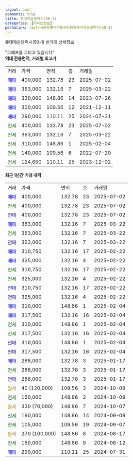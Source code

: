 ```yaml
---
layout: post
comments: true
title: 롯데캐슬갤럭시(50-1)
categories: [아파트정보]
permalink: /apt/서울특별시서초구잠원동롯데캐슬갤럭시(50-1)
---
```


롯데캐슬갤럭시(50-1) 실거래 상세정보

<script type="text/javascript">
  google.charts.load('current', {'packages':['line', 'corechart']});
  google.charts.setOnLoadCallback(drawChart);

  function drawChart() {
    var data = new google.visualization.DataTable();
    data.addColumn('date', '거래일');
    data.addColumn('number', "매매");
    data.addColumn('number', "전세");
    data.addColumn('number', "전매");

    data.addRows([[new Date(Date.parse("2025-07-02")), 400000, null, null], [new Date(Date.parse("2025-07-02")), null, 400000, null], [new Date(Date.parse("2025-07-02")), null, null, 400000], [new Date(Date.parse("2025-03-22")), 363000, null, null], [new Date(Date.parse("2025-03-22")), null, 363000, null], [new Date(Date.parse("2025-03-22")), null, null, 363000], [new Date(Date.parse("2025-02-22")), 310750, null, null], [new Date(Date.parse("2025-02-22")), 325000, null, null], [new Date(Date.parse("2025-02-22")), null, 310750, null], [new Date(Date.parse("2025-02-22")), null, 325000, null], [new Date(Date.parse("2025-02-22")), null, null, 310750], [new Date(Date.parse("2025-02-22")), null, null, 325000], [new Date(Date.parse("2025-02-04")), 310000, null, null], [new Date(Date.parse("2025-02-04")), 317500, null, null], [new Date(Date.parse("2025-02-04")), null, 310000, null], [new Date(Date.parse("2025-02-04")), null, 317500, null], [new Date(Date.parse("2025-02-04")), null, null, 310000], [new Date(Date.parse("2025-02-04")), null, null, 317500], [new Date(Date.parse("2025-01-17")), 288000, null, null], [new Date(Date.parse("2025-01-17")), null, 288000, null], [new Date(Date.parse("2025-01-17")), null, null, 288000], [new Date(Date.parse("2024-10-09")), null, null, null], [new Date(Date.parse("2024-10-09")), null, 160000, null], [new Date(Date.parse("2024-10-07")), null, null, null], [new Date(Date.parse("2024-09-09")), null, 190000, null], [new Date(Date.parse("2024-09-07")), null, 105000, null], [new Date(Date.parse("2024-08-17")), null, null, null], [new Date(Date.parse("2024-08-12")), null, 150000, null], [new Date(Date.parse("2024-07-31")), 290000, null, null]]);

    var options = {
      hAxis: {
        format: 'yyyy/MM/dd'
      },    
      lineWidth: 0,
      pointsVisible: true,    
      title: '최근 1년간 유형별 실거래가 분포',
      legend: { position: 'bottom' }
    };

    var formatter = new google.visualization.NumberFormat({pattern:'###,###'} );
    formatter.format(data, 1);
    formatter.format(data, 2);
    
    setTimeout(function() {
        var chart = new google.visualization.LineChart(document.getElementById('columnchart_material'));
        chart.draw(data, (options));
        document.getElementById('loading').style.display = 'none';
    }, 200);
  }
</script>


<div id="loading" style="z-index:20; display: block; margin-left: 0px">"그래프를 그리고 있습니다"</div>
<div id="columnchart_material" style="width: 95%; margin-left: 0px; display: block"></div>
<!-- contents start -->
<b>역대 전용면적, 거래별 최고가</b>
<table class="sortable">
    <tr>
      <td>거래</td>
      <td>가격</td>
      <td>면적</td>
      <td>층</td>
      <td>거래일</td>
    </tr>
        <tr>
          <td><a style="color: blue">매매</a></td>
          <td>400,000</td>
          <td>132.78</td>
          <td>23</td>
          <td>2025-07-02</td>
        </tr>            <tr>
          <td><a style="color: blue">매매</a></td>
          <td>363,000</td>
          <td>132.16</td>
          <td>7</td>
          <td>2025-03-22</td>
        </tr>            <tr>
          <td><a style="color: blue">매매</a></td>
          <td>330,000</td>
          <td>148.86</td>
          <td>14</td>
          <td>2023-07-26</td>
        </tr>            <tr>
          <td><a style="color: blue">매매</a></td>
          <td>300,000</td>
          <td>109.56</td>
          <td>12</td>
          <td>2021-12-11</td>
        </tr>            <tr>
          <td><a style="color: blue">매매</a></td>
          <td>290,000</td>
          <td>110.11</td>
          <td>25</td>
          <td>2024-07-31</td>
        </tr>        
        <tr>
              <td><a style="color: darkgreen">전세</a></td>
              <td>400,000</td>
              <td>132.78</td>
              <td>23</td>
              <td>2025-07-02</td>
            </tr>            <tr>
              <td><a style="color: darkgreen">전세</a></td>
              <td>363,000</td>
              <td>132.16</td>
              <td>7</td>
              <td>2025-03-22</td>
            </tr>            <tr>
              <td><a style="color: darkgreen">전세</a></td>
              <td>310,000</td>
              <td>148.86</td>
              <td>1</td>
              <td>2025-02-04</td>
            </tr>            <tr>
              <td><a style="color: darkgreen">전세</a></td>
              <td>140,000</td>
              <td>109.56</td>
              <td>6</td>
              <td>2022-07-20</td>
            </tr>            <tr>
              <td><a style="color: darkgreen">전세</a></td>
              <td>124,650</td>
              <td>110.11</td>
              <td>25</td>
              <td>2023-12-02</td>
            </tr>        
    
</table>

<b>최근 1년간 거래 내역</b>

<table class="sortable">
    <tr>
      <td>거래</td>
      <td>가격</td>
      <td>면적</td>
      <td>층</td>
      <td>거래일</td>
    </tr>
    <tr>
      <td><a style="color: blue">매매</a></td>
      <td>400,000</td>
      <td>132.78</td>
      <td>23</td>
      <td>2025-07-02</td>
    </tr>          <tr>
      <td><a style="color: darkgreen">전세</a></td>
      <td>400,000</td>
      <td>132.78</td>
      <td>23</td>
      <td>2025-07-02</td>
    </tr>          <tr>
      <td><a style="color: darkblue">전매</a></td>
      <td>400,000</td>
      <td>132.78</td>
      <td>23</td>
      <td>2025-07-02</td>
    </tr>          <tr>
      <td><a style="color: blue">매매</a></td>
      <td>363,000</td>
      <td>132.16</td>
      <td>7</td>
      <td>2025-03-22</td>
    </tr>          <tr>
      <td><a style="color: darkgreen">전세</a></td>
      <td>363,000</td>
      <td>132.16</td>
      <td>7</td>
      <td>2025-03-22</td>
    </tr>          <tr>
      <td><a style="color: darkblue">전매</a></td>
      <td>363,000</td>
      <td>132.16</td>
      <td>7</td>
      <td>2025-03-22</td>
    </tr>          <tr>
      <td><a style="color: blue">매매</a></td>
      <td>310,750</td>
      <td>132.16</td>
      <td>17</td>
      <td>2025-02-22</td>
    </tr>          <tr>
      <td><a style="color: blue">매매</a></td>
      <td>325,000</td>
      <td>132.16</td>
      <td>4</td>
      <td>2025-02-22</td>
    </tr>          <tr>
      <td><a style="color: darkgreen">전세</a></td>
      <td>310,750</td>
      <td>132.16</td>
      <td>17</td>
      <td>2025-02-22</td>
    </tr>          <tr>
      <td><a style="color: darkgreen">전세</a></td>
      <td>325,000</td>
      <td>132.16</td>
      <td>4</td>
      <td>2025-02-22</td>
    </tr>          <tr>
      <td><a style="color: darkblue">전매</a></td>
      <td>310,750</td>
      <td>132.16</td>
      <td>17</td>
      <td>2025-02-22</td>
    </tr>          <tr>
      <td><a style="color: darkblue">전매</a></td>
      <td>325,000</td>
      <td>132.16</td>
      <td>4</td>
      <td>2025-02-22</td>
    </tr>          <tr>
      <td><a style="color: blue">매매</a></td>
      <td>310,000</td>
      <td>148.86</td>
      <td>1</td>
      <td>2025-02-04</td>
    </tr>          <tr>
      <td><a style="color: blue">매매</a></td>
      <td>317,500</td>
      <td>132.16</td>
      <td>16</td>
      <td>2025-02-04</td>
    </tr>          <tr>
      <td><a style="color: darkgreen">전세</a></td>
      <td>310,000</td>
      <td>148.86</td>
      <td>1</td>
      <td>2025-02-04</td>
    </tr>          <tr>
      <td><a style="color: darkgreen">전세</a></td>
      <td>317,500</td>
      <td>132.16</td>
      <td>16</td>
      <td>2025-02-04</td>
    </tr>          <tr>
      <td><a style="color: darkblue">전매</a></td>
      <td>310,000</td>
      <td>148.86</td>
      <td>1</td>
      <td>2025-02-04</td>
    </tr>          <tr>
      <td><a style="color: darkblue">전매</a></td>
      <td>317,500</td>
      <td>132.16</td>
      <td>16</td>
      <td>2025-02-04</td>
    </tr>          <tr>
      <td><a style="color: blue">매매</a></td>
      <td>288,000</td>
      <td>132.78</td>
      <td>3</td>
      <td>2025-01-17</td>
    </tr>          <tr>
      <td><a style="color: darkgreen">전세</a></td>
      <td>288,000</td>
      <td>132.78</td>
      <td>3</td>
      <td>2025-01-17</td>
    </tr>          <tr>
      <td><a style="color: darkblue">전매</a></td>
      <td>288,000</td>
      <td>132.78</td>
      <td>3</td>
      <td>2025-01-17</td>
    </tr>          <tr>
      <td><a style="color: darkgoldenrod">월세</a></td>
      <td>40 (120,000)</td>
      <td>109.56</td>
      <td>3</td>
      <td>2024-10-09</td>
    </tr>          <tr>
      <td><a style="color: darkgreen">전세</a></td>
      <td>160,000</td>
      <td>148.86</td>
      <td>2</td>
      <td>2024-10-09</td>
    </tr>          <tr>
      <td><a style="color: darkgoldenrod">월세</a></td>
      <td>330 (70,000)</td>
      <td>148.86</td>
      <td>7</td>
      <td>2024-10-07</td>
    </tr>          <tr>
      <td><a style="color: darkgreen">전세</a></td>
      <td>190,000</td>
      <td>148.86</td>
      <td>14</td>
      <td>2024-09-09</td>
    </tr>          <tr>
      <td><a style="color: darkgreen">전세</a></td>
      <td>105,000</td>
      <td>109.56</td>
      <td>19</td>
      <td>2024-09-07</td>
    </tr>          <tr>
      <td><a style="color: darkgoldenrod">월세</a></td>
      <td>270 (100,000)</td>
      <td>148.86</td>
      <td>8</td>
      <td>2024-08-17</td>
    </tr>          <tr>
      <td><a style="color: darkgreen">전세</a></td>
      <td>150,000</td>
      <td>148.86</td>
      <td>9</td>
      <td>2024-08-12</td>
    </tr>          <tr>
      <td><a style="color: blue">매매</a></td>
      <td>290,000</td>
      <td>110.11</td>
      <td>25</td>
      <td>2024-07-31</td>
    </tr>      </table>
<!-- contents end -->    

